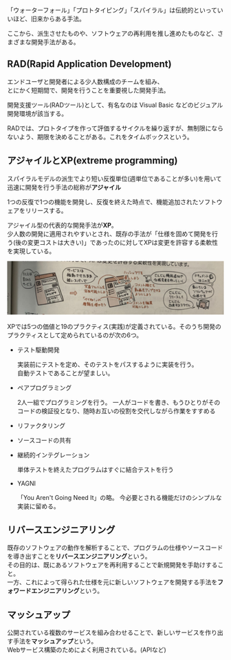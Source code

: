 「ウォーターフォール」「プロトタイピング」「スパイラル」は伝統的といっていいほど、旧来からある手法。

ここから、派生させたものや、ソフトウェアの再利用を推し進めたものなど、さまざまな開発手法がある。

## RAD(Rapid Application Development)

エンドユーザと開発者による少人数構成のチームを組み、  
とにかく短期間で、開発を行うことを重要視した開発手法。

開発支援ツール(RADツール)として、有名なのは Visual Basic などのビジュアル開発環境が該当する。

RADでは、プロトタイプを作って評価するサイクルを繰り返すが、無制限にならないよう、期限を決めることがある。これをタイムボックスという。


## アジャイルとXP(extreme programming)

スパイラルモデルの派生でより短い反復単位(週単位であることが多い)を用いて迅速に開発を行う手法の総称が**アジャイル**

1つの反復で1つの機能を開発し、反復を終えた時点で、機能追加されたソフトウェアをリリースする。

アジャイル型の代表的な開発手法が**XP**。  
少人数の開発に適用されやすいとされ、既存の手法が「仕様を固めて開発を行う(後の変更コストは大きい)」であったのに対してXPは変更を許容する柔軟性を実現している。

![](/image/14-3-1.jpg)

XPでは5つの価値と19のプラクティス(実践)が定義されている。そのうち開発のプラクティスとして定められているのが次の6つ。

- テスト駆動開発

  実装前にテストを定め、そのテストをパスするように実装を行う。  
  自動テストであることが望ましい。

- ペアプログラミング

  2人一組でプログラミングを行う。
  一人がコードを書き、もうひとりがそのコードの検証役となり、随時お互いの役割を交代しながら作業をすすめる

- リファクタリング


- ソースコードの共有


- 継続的インテグレーション

  単体テストを終えたプログラムはすぐに結合テストを行う

- YAGNI

  「You Aren't Going Need It」の略。
  今必要とされる機能だけのシンプルな実装に留める。


## リバースエンジニアリング

既存のソフトウェアの動作を解析することで、プログラムの仕様やソースコードを導き出すことを**リバースエンジニアリング**という。  
その目的は、既にあるソフトウェアを再利用することで新規開発を手助けすること。  
一方、これによって得られた仕様を元に新しいソフトウェアを開発する手法を**フォワードエンジニアリング**という。

## マッシュアップ

公開されている複数のサービスを組み合わせることで、新しいサービスを作り出す手法を**マッシュアップ**という。  
Webサービス構築のためによく利用されている。(APIなど)